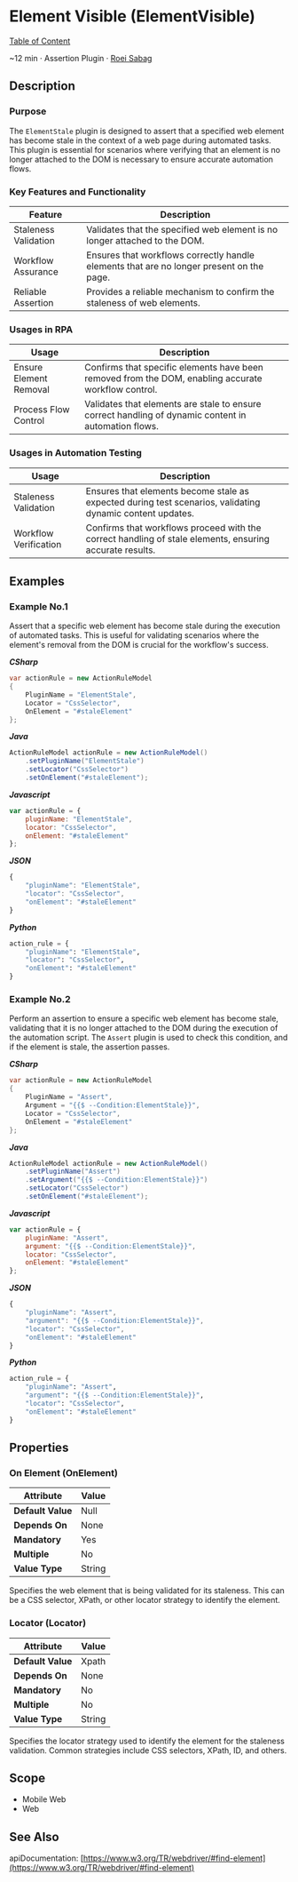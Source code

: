 # Element Visible (ElementVisible)

[Table of Content](../Home.md)  

~12 min · Assertion Plugin · [Roei Sabag](https://www.linkedin.com/in/roei-sabag-247aa18/)

## Description

### Purpose

The `ElementStale` plugin is designed to assert that a specified web element has become stale in the context of a web page during automated tasks. 
This plugin is essential for scenarios where verifying that an element is no longer attached to the DOM is necessary to ensure accurate automation flows.

### Key Features and Functionality

| Feature              | Description                                                                              |
|----------------------|------------------------------------------------------------------------------------------|
| Staleness Validation | Validates that the specified web element is no longer attached to the DOM.               |
| Workflow Assurance   | Ensures that workflows correctly handle elements that are no longer present on the page. |
| Reliable Assertion   | Provides a reliable mechanism to confirm the staleness of web elements.                  |

### Usages in RPA

| Usage                  | Description                                                                                          |
|------------------------|------------------------------------------------------------------------------------------------------|
| Ensure Element Removal | Confirms that specific elements have been removed from the DOM, enabling accurate workflow control.  |
| Process Flow Control   | Validates that elements are stale to ensure correct handling of dynamic content in automation flows. |

### Usages in Automation Testing

| Usage                 | Description                                                                                               |
|-----------------------|-----------------------------------------------------------------------------------------------------------|
| Staleness Validation  | Ensures that elements become stale as expected during test scenarios, validating dynamic content updates. |
| Workflow Verification | Confirms that workflows proceed with the correct handling of stale elements, ensuring accurate results.   |

## Examples

### Example No.1

Assert that a specific web element has become stale during the execution of automated tasks. 
This is useful for validating scenarios where the element's removal from the DOM is crucial for the workflow's success.

_**CSharp**_

```csharp
var actionRule = new ActionRuleModel
{
    PluginName = "ElementStale",
    Locator = "CssSelector",
    OnElement = "#staleElement"
};
```

_**Java**_

```java
ActionRuleModel actionRule = new ActionRuleModel()
    .setPluginName("ElementStale")
    .setLocator("CssSelector")
    .setOnElement("#staleElement");
```

_**Javascript**_

```js
var actionRule = {
    pluginName: "ElementStale",
    locator: "CssSelector",
    onElement: "#staleElement"
};
```

_**JSON**_

```js
{
    "pluginName": "ElementStale",
    "locator": "CssSelector",
    "onElement": "#staleElement"
}
```

_**Python**_

```python
action_rule = {
    "pluginName": "ElementStale",
    "locator": "CssSelector",
    "onElement": "#staleElement"
}
```
### Example No.2

Perform an assertion to ensure a specific web element has become stale, validating that it is no longer attached to the DOM during the execution of the automation script. 
The `Assert` plugin is used to check this condition, and if the element is stale, the assertion passes.

_**CSharp**_

```csharp
var actionRule = new ActionRuleModel
{
    PluginName = "Assert",
    Argument = "{{$ --Condition:ElementStale}}",
    Locator = "CssSelector",
    OnElement = "#staleElement"
};
```

_**Java**_

```java
ActionRuleModel actionRule = new ActionRuleModel()
    .setPluginName("Assert")
    .setArgument("{{$ --Condition:ElementStale}}")
    .setLocator("CssSelector")
    .setOnElement("#staleElement");
```

_**Javascript**_

```js
var actionRule = {
    pluginName: "Assert",
    argument: "{{$ --Condition:ElementStale}}",
    locator: "CssSelector",
    onElement: "#staleElement"
};
```

_**JSON**_

```js
{
    "pluginName": "Assert",
    "argument": "{{$ --Condition:ElementStale}}",
    "locator": "CssSelector",
    "onElement": "#staleElement"
}
```

_**Python**_

```python
action_rule = {
    "pluginName": "Assert",
    "argument": "{{$ --Condition:ElementStale}}",
    "locator": "CssSelector",
    "onElement": "#staleElement"
}
```

## Properties

### On Element (OnElement)

| Attribute         | Value             |
|-------------------|-------------------|
| **Default Value** | Null              |
| **Depends On**    | None              |
| **Mandatory**     | Yes               |
| **Multiple**      | No                |
| **Value Type**    | String|Expression |

Specifies the web element that is being validated for its staleness. 
This can be a CSS selector, XPath, or other locator strategy to identify the element.

### Locator (Locator)

| Attribute         | Value             |
|-------------------|-------------------|
| **Default Value** | Xpath             |
| **Depends On**    | None              |
| **Mandatory**     | No                |
| **Multiple**      | No                |
| **Value Type**    | String            |

Specifies the locator strategy used to identify the element for the staleness validation. 
Common strategies include CSS selectors, XPath, ID, and others.

## Scope

* Mobile Web
* Web
## See Also

apiDocumentation: [https://www.w3.org/TR/webdriver/#find-element](https://www.w3.org/TR/webdriver/#find-element)

